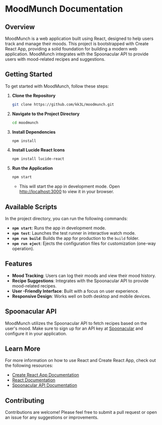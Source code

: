 # MoodMunch Documentation

## Overview

MoodMunch is a web application built using React, designed to help users track and manage their moods. This project is bootstrapped with Create React App, providing a solid foundation for building a modern web application. MoodMunch integrates with the Spoonacular API to provide users with mood-related recipes and suggestions.

## Getting Started

To get started with MoodMunch, follow these steps:

1. **Clone the Repository**
   ```bash
   git clone https://github.com/kk3L/moodmunch.git
   ```

2. **Navigate to the Project Directory**
   ```bash
   cd moodmunch
   ```

3. **Install Dependencies**
   ```bash
   npm install
   ```

4. **Install Lucide React Icons**
   ```bash
   npm install lucide-react
   ```

5. **Run the Application**
   ```bash
   npm start
   ```
   - This will start the app in development mode. Open [http://localhost:3000](http://localhost:3000) to view it in your browser.

## Available Scripts

In the project directory, you can run the following commands:

- **`npm start`**: Runs the app in development mode.
- **`npm test`**: Launches the test runner in interactive watch mode.
- **`npm run build`**: Builds the app for production to the `build` folder.
- **`npm run eject`**: Ejects the configuration files for customization (one-way operation).

## Features

- **Mood Tracking**: Users can log their moods and view their mood history.
- **Recipe Suggestions**: Integrates with the Spoonacular API to provide mood-related recipes.
- **User -Friendly Interface**: Built with a focus on user experience.
- **Responsive Design**: Works well on both desktop and mobile devices.

## Spoonacular API

MoodMunch utilizes the Spoonacular API to fetch recipes based on the user's mood. Make sure to sign up for an API key at [Spoonacular](https://spoonacular.com/food-api) and configure it in your application.

## Learn More

For more information on how to use React and Create React App, check out the following resources:

- [Create React App Documentation](https://create-react-app.dev/docs/getting-started/)
- [React Documentation](https://reactjs.org/docs/getting-started.html)
- [Spoonacular API Documentation](https://spoonacular.com/food-api/docs)

## Contributing

Contributions are welcome! Please feel free to submit a pull request or open an issue for any suggestions or improvements.
